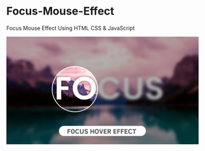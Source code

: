 # Focus-Mouse-Effect
Focus Mouse Effect Using HTML CSS &amp; JavaScript

![Screenshot](Miniatura.png)
